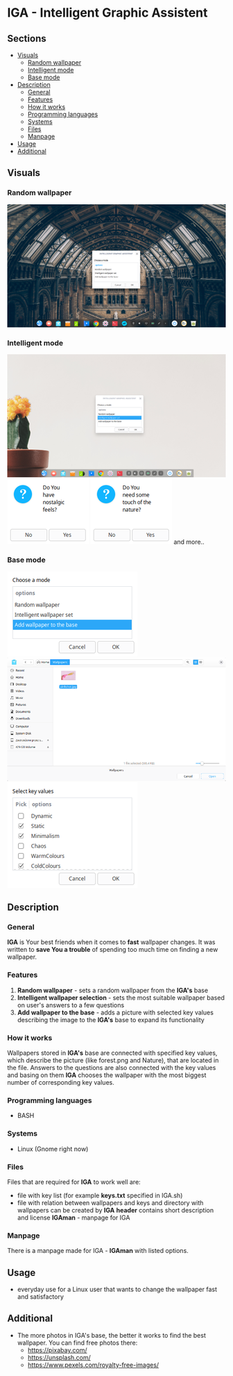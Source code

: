 
# IGA - Intelligent Graphic Assistent
## Sections

 - [Visuals](#visuals)
   	 - [Random wallpaper](#random-wallpaper )
	 - [Intelligent mode](#intelligent-mode)
	 - [Base mode](#Base-mode)
 - [Description](#description)
	 - [General](#general)
	 - [Features](#features)
	 - [How it works](#how-it-works)
	 - [Programming languages](#programming-languages)
	 - [Systems](#systems)
	 - [Files](#files)
	 - [Manpage](#manpage)
 - [Usage](#usage)
 - [Additional](#additional)
 
## Visuals

### Random wallpaper 

![Screenshot](docs/images/screen1.png)

### Intelligent mode

![Screenshot](docs/images/screen2.png)
![Screenshot](docs/images/screen3.png)
![Screenshot](docs/images/screen4.png)
and more..
### Base mode

![Screenshot](docs/images/screen5.png)
![Screenshot](docs/images/screen6.png)
![Screenshot](docs/images/screen7.png)

## Description

### General

**IGA** is Your best friends when it comes to **fast** wallpaper changes. It was written to **save You a trouble** of spending too much time on finding a new wallpaper.

### Features

 1. **Random wallpaper** - sets a random wallpaper from the **IGA's** base 
 2. **Intelligent wallpaper selection** - sets the most suitable wallpaper based on user's answers to a few questions
 3.  **Add wallpaper to the base** - adds a picture with selected key values describing the image to the **IGA's** base to expand its functionality

### How it works
Wallpapers stored in **IGA's** base are connected with specified key values, which describe the picture (like forest.png and Nature), that are located in the file. Answers to the questions are also connected with the key values and basing on them **IGA** chooses the wallpaper with the most biggest number of corresponding key values. 

 
### Programming languages

 - BASH
 
### Systems

 - Linux (Gnome right now)
 
### Files
Files that are required for **IGA** to work well are:
 - file with key list (for example **keys.txt** specified in IGA.sh)
- file with relation between wallpapers and keys and directory with wallpapers can be created by **IGA**
**header** contains short description and license
**IGAman** - manpage for IGA

### Manpage 

There is a manpage made for IGA - **IGAman** with listed options.

## Usage

 - everyday use for a Linux user that wants to change the wallpaper fast and satisfactory

## Additional

 - The more photos in IGA's base, the better it works to find the best wallpaper. You can find free photos there:
    - https://pixabay.com/
	- https://unsplash.com/
	- https://www.pexels.com/royalty-free-images/

 
